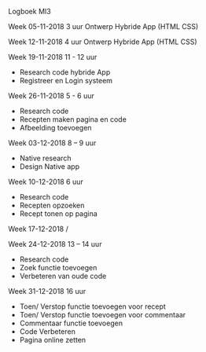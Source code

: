 Logboek MI3

Week 05-11-2018 3 uur
Ontwerp Hybride App (HTML CSS)

Week 12-11-2018 4 uur
Ontwerp Hybride App (HTML CSS)

Week 19-11-2018 11 - 12 uur
- Research code hybride App
- Registreer en Login systeem

Week 26-11-2018 5 - 6 uur
- Research code 
- Recepten maken pagina en code
- Afbeelding toevoegen

Week 03-12-2018 8 – 9 uur
- Native research  
- Design Native app

Week 10-12-2018 6 uur
- Research code 
- Recepten opzoeken
- Recept tonen op pagina

Week 17-12-2018
/

Week 24-12-2018 13 – 14 uur
- Research code 
- Zoek functie toevoegen
- Verbeteren van oude code

Week 31-12-2018 16 uur
- Toen/ Verstop functie toevoegen voor recept
- Toen/ Verstop functie toevoegen voor commentaar
- Commentaar functie toevoegen
- Code Verbeteren
- Pagina online zetten


